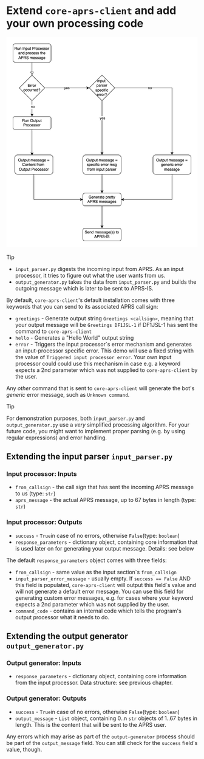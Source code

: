 # Extend ```core-aprs-client``` and add your own processing code

![Workflow Input-Output Processing](../img/workflow_input_output_processing.svg)

> [!TIP]
> - ```input_parser.py``` digests the incoming input from APRS. As an input processor, it tries to figure out what the user wants from us.
> - ```output_generator.py``` takes the data from ```input_parser.py``` and builds the outgoing message which is later to be sent to APRS-IS.

By default, ```core-aprs-client```'s default installation comes with three keywords that you can send to its associated APRS call sign:

- ```greetings``` - Generate output string ```Greetings <callsign>```, meaning that your output message will be ```Greetings DF1JSL-1``` if DF1JSL-1 has sent the command to ```core-aprs-client```
- ```hello``` - Generates a "Hello World" output string
- ```error``` - Triggers the input processor`s error mechanism and generates an input-processor specific error. This demo will use a fixed string with the value of ```Triggered input processor error```. Your own input processor could could use this mechanism in case e.g. a keyword expects a 2nd parameter which was not supplied to ```core-aprs-client``` by the user.

Any _other_ command that is sent to ```core-aprs-client``` will generate the bot's _generic_ error message, such as ```Unknown command```.

> [!TIP]
> For demonstration purposes, both ```input_parser.py``` and ```output_generator.py``` use a _very_ simplified processing algorithm. For your future code, you might want to implement proper parsing (e.g. by using regular expressions) and error handling.

## Extending the input parser ```input_parser.py```

### Input processor: Inputs
- ```from_callsign``` - the call sign that has sent the incoming APRS message to us (type: ```str```)
- ```aprs_message``` - the actual APRS message,  up to 67 bytes in length (type: ```str```)

### Input processor: Outputs
- ```success``` - ```True```in case of no errors, otherwise ```False```(type: ```boolean```)
- ```response_parameters``` - dictionary object, containing core information that is used later on for generating your output message. Details: see below

The default ```response_parameters``` object comes with three fields:
- ```from_callsign``` - same value as the input section`s ```from_callsign```
- ```input_parser_error_message``` - usually empty. If ```success == False``` AND this field is populated, ```core-aprs-client``` will output this field`s value and will not generate a default error message. You can use this field for generating custom error messages, e.g. for cases where your keyword expects a 2nd parameter which was not supplied by the user.
- ```command_code``` - contains an internal code which tells the program's output processor what it needs to do.

## Extending the output generator ```output_generator.py```

### Output generator: Inputs
- ```response_parameters``` - dictionary object, containing core information from the input processor. Data structure: see previous chapter.

### Output generator: Outputs
- ```success``` - ```True```in case of no errors, otherwise ```False```(type: ```boolean```)
- ```output_message``` - ```List``` object, containing 0..n ```str``` objects of 1..67 bytes in length. This is the content that will be sent to the APRS user.

Any errors which may arise as part of the ```output-generator``` process should be part of the ```output_message``` field. You can still check for the ```success``` field's value, though.
